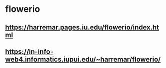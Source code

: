 # flowerio

## https://harremar.pages.iu.edu/flowerio/index.html

## https://in-info-web4.informatics.iupui.edu/~harremar/flowerio/
